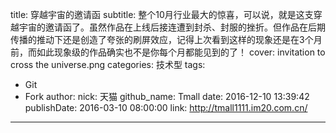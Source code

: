 title: 穿越宇宙的邀请函
subtitle: 整个10月行业最大的惊喜，可以说，就是这支穿越宇宙的邀请函了。虽然作品在上线后接连遭到封杀、封服的挫折。但作品在后期传播的推动下还是创造了夸张的刷屏效应，记得上次看到这样的现象还是在3个月前，而如此现象级的作品确实也不是你每个月都能见到的了！
cover: invitation to cross the universe.png
categories: 技术型
tags:
  - Git
  - Fork
author:
  nick: 天猫
  github_name: Tmall
date: 2016-12-10 13:39:42
publishDate: 2016-03-10 08:00:00
link: http://tmall1111.im20.com.cn/
---

<!-- more -->
